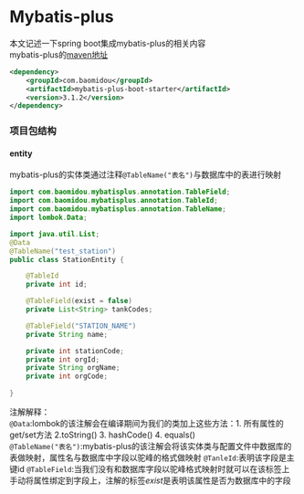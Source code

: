 # Mybatis-plus
本文记述一下spring boot集成mybatis-plus的相关内容  
mybatis-plus的[maven地址](https://mvnrepository.com/artifact/com.baomidou/mybatis-plus-boot-starter)
```xml
<dependency>
    <groupId>com.baomidou</groupId>
    <artifactId>mybatis-plus-boot-starter</artifactId>
    <version>3.1.2</version>
</dependency>
```
### 项目包结构
#### entity
mybatis-plus的实体类通过注释```@TableName("表名")```与数据库中的表进行映射  
```java
import com.baomidou.mybatisplus.annotation.TableField;
import com.baomidou.mybatisplus.annotation.TableId;
import com.baomidou.mybatisplus.annotation.TableName;
import lombok.Data;

import java.util.List;
@Data
@TableName("test_station")
public class StationEntity {

    @TableId
    private int id;

    @TableField(exist = false)
    private List<String> tankCodes;

    @TableField("STATION_NAME")
    private String name;

    private int stationCode;
    private int orgId;
    private String orgName;
    private int orgCode;
    
}
```
注解解释：  
```@Data```:lombok的该注解会在编译期间为我们的类加上这些方法：1. 所有属性的get/set方法 2.toString() 3. hashCode() 4. equals()  
```@TableName("表名")```:mybatis-plus的该注解会将该实体类与配置文件中数据库的表做映射，属性名与数据库中字段以驼峰的格式做映射
```@TanleId```:表明该字段是主键id
```@TableField```:当我们没有和数据库字段以驼峰格式映射时就可以在该标签上手动将属性绑定到字段上，注解的标签*exist*是表明该属性是否为数据库中的字段
 
